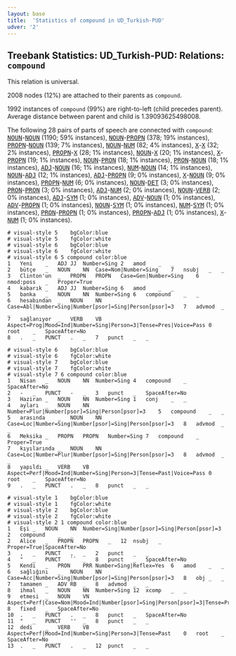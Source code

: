 ```yaml
---
layout: base
title:  'Statistics of compound in UD_Turkish-PUD'
udver: '2'
---
```


## Treebank Statistics: UD_Turkish-PUD: Relations: `compound`

This relation is universal.

2008 nodes (12%) are attached to their parents as `compound`.

1992 instances of `compound` (99%) are right-to-left (child precedes parent).
Average distance between parent and child is 1.39093625498008.

The following 28 pairs of parts of speech are connected with `compound`: <tt><a href="tr_pud-pos-NOUN.html">NOUN</a></tt>-<tt><a href="tr_pud-pos-NOUN.html">NOUN</a></tt> (1190; 59% instances), <tt><a href="tr_pud-pos-NOUN.html">NOUN</a></tt>-<tt><a href="tr_pud-pos-PROPN.html">PROPN</a></tt> (378; 19% instances), <tt><a href="tr_pud-pos-PROPN.html">PROPN</a></tt>-<tt><a href="tr_pud-pos-NOUN.html">NOUN</a></tt> (139; 7% instances), <tt><a href="tr_pud-pos-NOUN.html">NOUN</a></tt>-<tt><a href="tr_pud-pos-NUM.html">NUM</a></tt> (82; 4% instances), <tt><a href="tr_pud-pos-X.html">X</a></tt>-<tt><a href="tr_pud-pos-X.html">X</a></tt> (32; 2% instances), <tt><a href="tr_pud-pos-PROPN.html">PROPN</a></tt>-<tt><a href="tr_pud-pos-X.html">X</a></tt> (28; 1% instances), <tt><a href="tr_pud-pos-NOUN.html">NOUN</a></tt>-<tt><a href="tr_pud-pos-X.html">X</a></tt> (20; 1% instances), <tt><a href="tr_pud-pos-X.html">X</a></tt>-<tt><a href="tr_pud-pos-PROPN.html">PROPN</a></tt> (19; 1% instances), <tt><a href="tr_pud-pos-NOUN.html">NOUN</a></tt>-<tt><a href="tr_pud-pos-PRON.html">PRON</a></tt> (18; 1% instances), <tt><a href="tr_pud-pos-PRON.html">PRON</a></tt>-<tt><a href="tr_pud-pos-NOUN.html">NOUN</a></tt> (18; 1% instances), <tt><a href="tr_pud-pos-ADJ.html">ADJ</a></tt>-<tt><a href="tr_pud-pos-NOUN.html">NOUN</a></tt> (16; 1% instances), <tt><a href="tr_pud-pos-NUM.html">NUM</a></tt>-<tt><a href="tr_pud-pos-NOUN.html">NOUN</a></tt> (14; 1% instances), <tt><a href="tr_pud-pos-NOUN.html">NOUN</a></tt>-<tt><a href="tr_pud-pos-ADJ.html">ADJ</a></tt> (12; 1% instances), <tt><a href="tr_pud-pos-ADJ.html">ADJ</a></tt>-<tt><a href="tr_pud-pos-PROPN.html">PROPN</a></tt> (9; 0% instances), <tt><a href="tr_pud-pos-X.html">X</a></tt>-<tt><a href="tr_pud-pos-NOUN.html">NOUN</a></tt> (9; 0% instances), <tt><a href="tr_pud-pos-PROPN.html">PROPN</a></tt>-<tt><a href="tr_pud-pos-NUM.html">NUM</a></tt> (6; 0% instances), <tt><a href="tr_pud-pos-NOUN.html">NOUN</a></tt>-<tt><a href="tr_pud-pos-DET.html">DET</a></tt> (3; 0% instances), <tt><a href="tr_pud-pos-PRON.html">PRON</a></tt>-<tt><a href="tr_pud-pos-PRON.html">PRON</a></tt> (3; 0% instances), <tt><a href="tr_pud-pos-ADJ.html">ADJ</a></tt>-<tt><a href="tr_pud-pos-NUM.html">NUM</a></tt> (2; 0% instances), <tt><a href="tr_pud-pos-NOUN.html">NOUN</a></tt>-<tt><a href="tr_pud-pos-VERB.html">VERB</a></tt> (2; 0% instances), <tt><a href="tr_pud-pos-ADJ.html">ADJ</a></tt>-<tt><a href="tr_pud-pos-SYM.html">SYM</a></tt> (1; 0% instances), <tt><a href="tr_pud-pos-ADV.html">ADV</a></tt>-<tt><a href="tr_pud-pos-NOUN.html">NOUN</a></tt> (1; 0% instances), <tt><a href="tr_pud-pos-ADV.html">ADV</a></tt>-<tt><a href="tr_pud-pos-PROPN.html">PROPN</a></tt> (1; 0% instances), <tt><a href="tr_pud-pos-NOUN.html">NOUN</a></tt>-<tt><a href="tr_pud-pos-SYM.html">SYM</a></tt> (1; 0% instances), <tt><a href="tr_pud-pos-NUM.html">NUM</a></tt>-<tt><a href="tr_pud-pos-SYM.html">SYM</a></tt> (1; 0% instances), <tt><a href="tr_pud-pos-PRON.html">PRON</a></tt>-<tt><a href="tr_pud-pos-PROPN.html">PROPN</a></tt> (1; 0% instances), <tt><a href="tr_pud-pos-PROPN.html">PROPN</a></tt>-<tt><a href="tr_pud-pos-ADJ.html">ADJ</a></tt> (1; 0% instances), <tt><a href="tr_pud-pos-X.html">X</a></tt>-<tt><a href="tr_pud-pos-NUM.html">NUM</a></tt> (1; 0% instances).


~~~ conllu
# visual-style 5	bgColor:blue
# visual-style 5	fgColor:white
# visual-style 6	bgColor:blue
# visual-style 6	fgColor:white
# visual-style 6 5 compound	color:blue
1	Yeni	_	ADJ	JJ	Number=Sing	2	amod	_	_
2	bütçe	_	NOUN	NN	Case=Nom|Number=Sing	7	nsubj	_	_
3	Clinton'un	_	PROPN	PROPN	Case=Gen|Number=Sing	6	nmod:poss	_	Proper=True
4	kabarık	_	ADJ	JJ	Number=Sing	6	amod	_	_
5	banka	_	NOUN	NN	Number=Sing	6	compound	_	_
6	hesabından	_	NOUN	NN	Case=Abl|Number=Sing|Number[psor]=Sing|Person[psor]=3	7	advmod	_	_
7	sağlanıyor	_	VERB	VB	Aspect=Prog|Mood=Ind|Number=Sing|Person=3|Tense=Pres|Voice=Pass	0	root	_	SpaceAfter=No
8	.	_	PUNCT	.	_	7	punct	_	_

~~~


~~~ conllu
# visual-style 6	bgColor:blue
# visual-style 6	fgColor:white
# visual-style 7	bgColor:blue
# visual-style 7	fgColor:white
# visual-style 7 6 compound	color:blue
1	Nisan	_	NOUN	NN	Number=Sing	4	compound	_	SpaceAfter=No
2	-	_	PUNCT	-	_	3	punct	_	SpaceAfter=No
3	Haziran	_	NOUN	NN	Number=Sing	1	conj	_	_
4	ayları	_	NOUN	NN	Number=Plur|Number[psor]=Sing|Person[psor]=3	5	compound	_	_
5	arasında	_	NOUN	NN	Case=Loc|Number=Sing|Number[psor]=Sing|Person[psor]=3	8	advmod	_	_
6	Meksika	_	PROPN	PROPN	Number=Sing	7	compound	_	Proper=True
7	kıyılarında	_	NOUN	NN	Case=Loc|Number=Plur|Number[psor]=Sing|Person[psor]=3	8	advmod	_	_
8	yapıldı	_	VERB	VB	Aspect=Perf|Mood=Ind|Number=Sing|Person=3|Tense=Past|Voice=Pass	0	root	_	SpaceAfter=No
9	.	_	PUNCT	.	_	8	punct	_	_

~~~


~~~ conllu
# visual-style 1	bgColor:blue
# visual-style 1	fgColor:white
# visual-style 2	bgColor:blue
# visual-style 2	fgColor:white
# visual-style 2 1 compound	color:blue
1	Eşi	_	NOUN	NN	Number=Sing|Number[psor]=Sing|Person[psor]=3	2	compound	_	_
2	Alice	_	PROPN	PROPN	_	12	nsubj	_	Proper=True|SpaceAfter=No
3	,	_	PUNCT	,	_	2	punct	_	_
4	"	_	PUNCT	``	_	8	punct	_	SpaceAfter=No
5	Kendi	_	PRON	PRR	Number=Sing|Reflex=Yes	6	amod	_	_
6	sağlığını	_	NOUN	NN	Case=Acc|Number=Sing|Number[psor]=Sing|Person[psor]=3	8	obj	_	_
7	tamamen	_	ADV	RB	_	8	advmod	_	_
8	ihmal	_	NOUN	NN	Number=Sing	12	xcomp	_	_
9	etmesi	_	NOUN	VN	Aspect=Perf|Case=Nom|Mood=Ind|Number[psor]=Sing|Person[psor]=3|Tense=Pres|VerbForm=Ger	8	fixed	_	SpaceAfter=No
10	.	_	PUNCT	.	_	8	punct	_	SpaceAfter=No
11	"	_	PUNCT	''	_	8	punct	_	_
12	dedi	_	VERB	VB	Aspect=Perf|Mood=Ind|Number=Sing|Person=3|Tense=Past	0	root	_	SpaceAfter=No
13	.	_	PUNCT	.	_	12	punct	_	_

~~~


